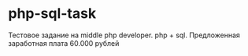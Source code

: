 # php-sql-task
Тестовое задание на middle php developer. php + sql. Предложенная заработная плата 60.000 рублей
